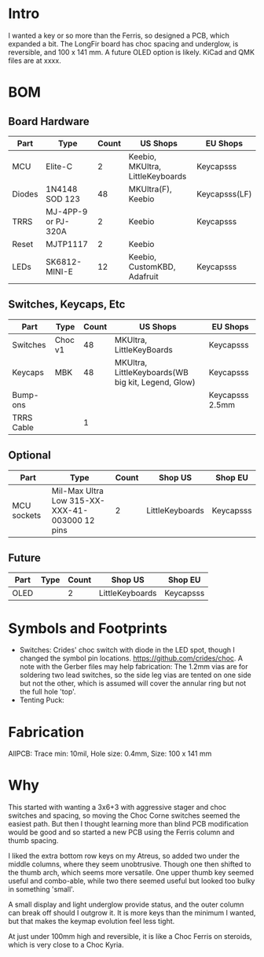# Intro
I wanted a key or so more than the Ferris, so designed a PCB, which expanded a bit. The LongFir board has choc spacing and underglow, is reversible, and 100 x 141 mm. A future OLED option is likely. KiCad and QMK files are at xxxx.

# BOM
## Board Hardware

| Part  | Type  | Count | US Shops  | EU Shops  |
| ---   | ----  | ----   | --- | --- |
| MCU    | Elite-C | 2 |  Keebio, MKUltra, LittleKeyboards   |  Keycapsss  |
| Diodes | 1N4148 SOD 123 | 48  |  MKUltra(F), Keebio  |  Keycapsss(LF) |
| TRRS  | MJ-4PP-9 or PJ-320A | 2 | Keebio | Keycapsss |
| Reset  | MJTP1117 | 2 | Keebio | |
| LEDs   | SK6812-MINI-E | 12 | Keebio, CustomKBD, Adafruit | Keycapsss  |

## Switches, Keycaps, Etc
| Part  | Type  | Count | US Shops  | EU Shops  |
| ---   | ----  | ----   | --- | --- |
| Switches | Choc v1 | 48 |  MKUltra, LittleKeyBoards  | Keycapsss |
| Keycaps | MBK | 48 |  MKUltra, LittleKeyboards(WB big kit, Legend, Glow)  | Keycapsss |
| Bump-ons |    | | | Keycapsss  2.5mm |
| TRRS Cable |   | 1 | 



## Optional
| Part  | Type  | Count | Shop US  | Shop EU  |
| ---   | ----  | ----   | --- | --- |
| MCU sockets | Mil-Max Ultra Low 315-XX-XXX-41-003000 12 pins| 2 | LittleKeyboards   |  Keycapsss | 


## Future
| Part  | Type  | Count | Shop US  | Shop EU  |
| ---   | ----  | ----   | --- | --- |
| OLED |    | 2 |   LittleKeyboards  | Keycapsss |


# Symbols and Footprints
- Switches: Crides' choc switch with diode in the LED spot, though I changed the symbol pin locations. https://github.com/crides/choc. 
A note with the Gerber files may help fabrication: 
The 1.2mm vias are for soldering two lead switches, so the side leg vias are tented on one side but not the other, which is assumed will cover the annular ring but not the full hole 'top'.
- Tenting Puck: 

# Fabrication
AllPCB: Trace min: 10mil, Hole size: 0.4mm, Size: 100 x 141 mm

# Why

This started with wanting a 3x6+3 with aggressive stager and choc switches and spacing, so moving the Choc Corne switches seemed the easiest path. But then I thought learning more than blind PCB modification would be good and so started a new PCB using the Ferris column and thumb spacing.

I liked the extra bottom row keys on my Atreus, so added two under the middle columns, where they seem unobtrusive. Though one then shifted to the thumb arch, which seems more versatile. One upper thumb key seemed useful and combo-able, while two there seemed useful but looked too bulky in something 'small'.  

A small display and light underglow provide status, and the outer column can break off should I outgrow it. It is more keys than the minimum I wanted, but that makes the keymap evolution feel less tight.

At just under 100mm high and reversible, it is like a Choc Ferris on steroids, which is very close to a Choc Kyria.





